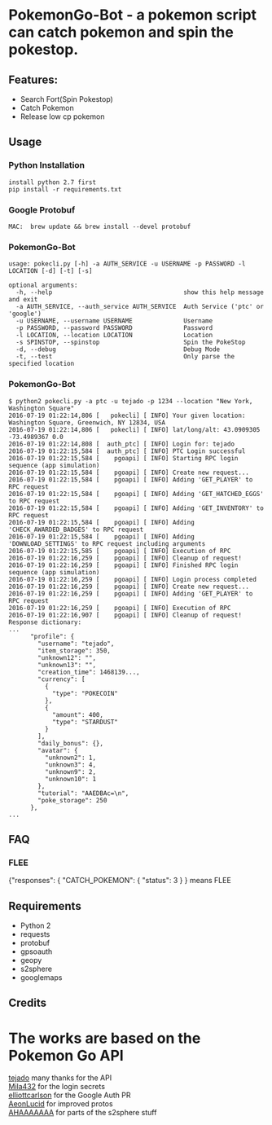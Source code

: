 # PokemonGo-Bot - a pokemon script can catch pokemon and spin the pokestop.

## Features:
 * Search Fort(Spin Pokestop)
 * Catch Pokemon
 * Release low cp pokemon

## Usage

### Python Installation
    install python 2.7 first
    pip install -r requirements.txt
### Google Protobuf
    MAC:  brew update && brew install --devel protobuf
### PokemonGo-Bot
    usage: pokecli.py [-h] -a AUTH_SERVICE -u USERNAME -p PASSWORD -l LOCATION [-d] [-t] [-s]

    optional arguments:
      -h, --help                                    show this help message and exit
      -a AUTH_SERVICE, --auth_service AUTH_SERVICE  Auth Service ('ptc' or 'google')
      -u USERNAME, --username USERNAME              Username
      -p PASSWORD, --password PASSWORD              Password
      -l LOCATION, --location LOCATION              Location
      -s SPINSTOP, --spinstop                       Spin the PokeStop
      -d, --debug                                   Debug Mode
      -t, --test                                    Only parse the specified location


### PokemonGo-Bot

    $ python2 pokecli.py -a ptc -u tejado -p 1234 --location "New York, Washington Square"
    2016-07-19 01:22:14,806 [   pokecli] [ INFO] Your given location: Washington Square, Greenwich, NY 12834, USA
    2016-07-19 01:22:14,806 [   pokecli] [ INFO] lat/long/alt: 43.0909305 -73.4989367 0.0
    2016-07-19 01:22:14,808 [  auth_ptc] [ INFO] Login for: tejado
    2016-07-19 01:22:15,584 [  auth_ptc] [ INFO] PTC Login successful
    2016-07-19 01:22:15,584 [    pgoapi] [ INFO] Starting RPC login sequence (app simulation)
    2016-07-19 01:22:15,584 [    pgoapi] [ INFO] Create new request...
    2016-07-19 01:22:15,584 [    pgoapi] [ INFO] Adding 'GET_PLAYER' to RPC request
    2016-07-19 01:22:15,584 [    pgoapi] [ INFO] Adding 'GET_HATCHED_EGGS' to RPC request
    2016-07-19 01:22:15,584 [    pgoapi] [ INFO] Adding 'GET_INVENTORY' to RPC request
    2016-07-19 01:22:15,584 [    pgoapi] [ INFO] Adding 'CHECK_AWARDED_BADGES' to RPC request
    2016-07-19 01:22:15,584 [    pgoapi] [ INFO] Adding 'DOWNLOAD_SETTINGS' to RPC request including arguments
    2016-07-19 01:22:15,585 [    pgoapi] [ INFO] Execution of RPC
    2016-07-19 01:22:16,259 [    pgoapi] [ INFO] Cleanup of request!
    2016-07-19 01:22:16,259 [    pgoapi] [ INFO] Finished RPC login sequence (app simulation)
    2016-07-19 01:22:16,259 [    pgoapi] [ INFO] Login process completed
    2016-07-19 01:22:16,259 [    pgoapi] [ INFO] Create new request...
    2016-07-19 01:22:16,259 [    pgoapi] [ INFO] Adding 'GET_PLAYER' to RPC request
    2016-07-19 01:22:16,259 [    pgoapi] [ INFO] Execution of RPC
    2016-07-19 01:22:16,907 [    pgoapi] [ INFO] Cleanup of request!
    Response dictionary:
    ...
          "profile": {
            "username": "tejado",
            "item_storage": 350,
            "unknown12": "",
            "unknown13": "",
            "creation_time": 1468139...,
            "currency": [
              {
                "type": "POKECOIN"
              },
              {
                "amount": 400,
                "type": "STARDUST"
              }
            ],
            "daily_bonus": {},
            "avatar": {
              "unknown2": 1,
              "unknown3": 4,
              "unknown9": 2,
              "unknown10": 1
            },
            "tutorial": "AAEDBAc=\n",
            "poke_storage": 250
          },
    ...
## FAQ
### FLEE
   {"responses": { "CATCH_POKEMON": { "status": 3 } }  means  FLEE
## Requirements
 * Python 2
 * requests
 * protobuf
 * gpsoauth
 * geopy
 * s2sphere
 * googlemaps


## Credits
# The works are based on the Pokemon Go API
[tejado](https://github.com/tejado) many thanks for the API  
[Mila432](https://github.com/Mila432/Pokemon_Go_API) for the login secrets  
[elliottcarlson](https://github.com/elliottcarlson) for the Google Auth PR  
[AeonLucid](https://github.com/AeonLucid/POGOProtos) for improved protos  
[AHAAAAAAA](https://github.com/AHAAAAAAA/PokemonGo-Map) for parts of the s2sphere stuff
